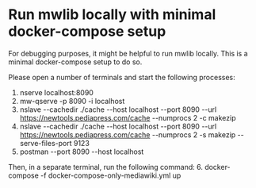 # Run mwlib locally with minimal docker-compose setup

For debugging purposes, it might be helpful to run mwlib locally. 
This is a minimal docker-compose setup to do so.

Please open a number of terminals and start the following processes:

1. nserve localhost:8090
2. mw-qserve -p 8090 -i localhost
3. nslave --cachedir ./cache --host localhost --port 8090 --url https://newtools.pediapress.com/cache --numprocs 2 -c makezip
4. nslave --cachedir ./cache --host localhost --port 8090 --url https://newtools.pediapress.com/cache --numprocs 2 -s makezip --serve-files-port 9123
5. postman --port 8090 --host localhost

Then, in a separate terminal, run the following command:
6. docker-compose -f docker-compose-only-mediawiki.yml up
